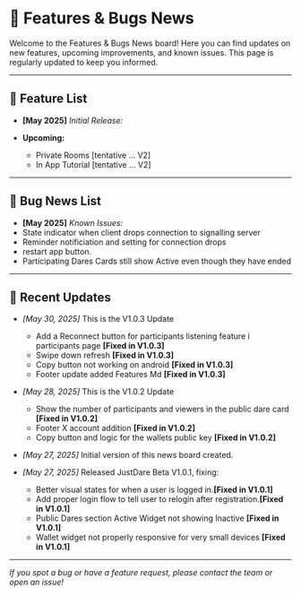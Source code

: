 # 📢 Features & Bugs News

Welcome to the Features & Bugs News board! Here you can find updates on new features, upcoming improvements, and known issues. This page is regularly updated to keep you informed.

---

## 🚀 Feature List

- **[May 2025]** _Initial Release:_
  
- **Upcoming:**
  - Private Rooms [tentative ... V2]
  - In App Tutorial [tentative ... V2]

---

## 🐞 Bug News List

- **[May 2025]** _Known Issues:_
- State indicator when client drops connection to signalling server
- Reminder notificiation and setting for connection drops
- restart app button.
- Participating Dares Cards still show Active even though they have ended


---

## 📝 Recent Updates

- _[May 30, 2025]_ This is the V1.0.3 Update
  - Add a Reconnect button for participants listening feature i participants page **[Fixed in V1.0.3]**
  - Swipe down refresh **[Fixed in V1.0.3]**
  - Copy button not working on android  **[Fixed in V1.0.3]**
  - Footer update added Features Md **[Fixed in V1.0.3]**


- _[May 28, 2025]_ This is the V1.0.2 Update
  - Show the number of participants and viewers in the public dare card **[Fixed in V1.0.2]**
  - Footer X account addition **[Fixed in V1.0.2]**
  - Copy button and logic for the wallets public key **[Fixed in V1.0.2]**
 
    
- _[May 27, 2025]_ Initial version of this news board created.
- _[May 27, 2025]_ Released JustDare Beta V1.0.1, fixing:
   - Better visual states for when a user is logged in.**[Fixed in V1.0.1]**
  - Add proper login flow to tell user to relogin after registration.**[Fixed in V1.0.1]**
  - Public Dares section Active Widget not showing Inactive **[Fixed in V1.0.1]**
  - Wallet widget not properly responsive for very small devices **[Fixed in V1.0.1]**

---

_If you spot a bug or have a feature request, please contact the team or open an issue!_
